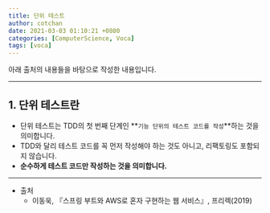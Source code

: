 ```yaml
---
title: 단위 테스트 
author: cotchan 
date: 2021-03-03 01:10:21 +0800 
categories: [ComputerScience, Voca]
tags: [voca]
---
```


아래 출처의 내용들을 바탕으로 작성한 내용입니다.    

---

## 1. 단위 테스트란

+ 단위 테스트는 TDD의 첫 번째 단계인 **`기능 단위의 테스트 코드를 작성`**하는 것을 의미합니다.
+ TDD와 달리 테스트 코드를 꼭 먼저 작성해야 하는 것도 아니고, 리팩토링도 포함되지 않습니다.
+ **순수하게 테스트 코드만 작성하는 것을 의미합니다.**

---

+ 출처
  + 이동욱, 『스프링 부트와 AWS로 혼자 구현하는 웹 서비스』, 프리렉(2019) 

